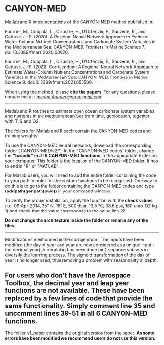 # CANYON-MED
Matlab and R implementations of the CANYON-MED method published in:

Fourrier, M., Coppola, L., Claustre, H., D’Ortenzio, F., Sauzède, R., and Gattuso, J.-P. (2020). A Regional Neural Network Approach to Estimate Water-Column Nutrient Concentrations and Carbonate System Variables in the Mediterranean Sea: CANYON-MED. Frontiers in Marine Science 7. doi:10.3389/fmars.2020.00620.

Fourrier, M., Coppola, L., Claustre, H., D’Ortenzio, F., Sauzède, R., and Gattuso, J.-P. (2021). Corrigendum: A Regional Neural Network Approach to Estimate Water-Column Nutrient Concentrations and Carbonate System Variables in the Mediterranean Sea: CANYON-MED. Frontiers in Marine Science 8. doi:10.3389/fmars.2021.650509.

When using the method, please **cite the papers**.
For any questions, please contact me at : *marine.fourrier@protonmail.com*

------

Matlab and R routines to estimate open ocean carbonate system variables and nutrients in the Mediterranean Sea from time, geolocation, together with T, S and O2.

The folders for Matlab and R each contain the CANYON-MED codes and training weights.

To use the CANYON-MED neural networks, download the corresponding folder ('CANYON-MED/v2/').
In the "CANYON-MED codes" folder, change the **"basedir" in all 6 CANYON-MED functions** to the appropriate folder on your computer. This folder is the location of the CANYON-MED folder.
It has to end in "R" or "MATLAB".

For Matlab users, you will need to add the entire folder containing the code to your path in order for the custom functions to be recognised. One way to do this is to go to the folder containing the CANYON-MED codes and type **(addpath(genpath(pwd))** in your command window.

To verify the proper installation, apply the function with the **check values** (i.e. 09-Apr-2014, 35° N, 18° E, 500 dbar, 13.5 °C, 38.6 psu, 160 umol O2 kg-1) and check that the value corresponds to the value line 22.

**Do not change the architecture inside the folder or rename any of the files.**

------

Modifications mentionned in the corrigendum :
The inputs have been modified (the day of year and year are now considered as a unique input : the decimal year). A retraining has been done on 2 separate subsets to diversify the learning process.
The sigmoid transformation of the day of year is no longer used, thus removing a problem with seasonnality at depth.

**For users who don't have the Aerospace Toolbox, the decimal year and leap year functions are not available. These have been replaced by a few lines of code that provide the same functionality. Simply comment line 35 and uncomment lines 39-51 in all 6 CANYON-MED functions.**
------

The folder v1_paper contains the original version from the paper.
**As some errors have been modified we recommend users do not use this version.**

